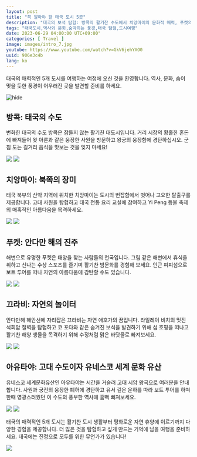 ```yaml
---
layout: post
title: "꼭 알아야 할 태국 도시 5곳"
description: "태국의 보석 탐험: 방콕의 활기찬 수도에서 치앙마이의 문화적 매력, 푸켓의 멋진 해변, 끄라비의 경이로운 자연, 아유타야의 역사적 매력까지."
tags: "태국도시,역사와 문화,숨막히는 풍경,태국 탐험,도시여행"
date: 2023-06-29 04:00:00 UTC+09:00"
categories: [ Travel ]
image: images/intro_7.jpg
youtube: https://www.youtube.com/watch?v=GkV6jehYXO0
uuid: 906e3c4b
lang: ko
---
```


태국의 매력적인 5개 도시를 여행하는 여정에 오신 것을 환영합니다. 역사, 문화, 숨이 멎을 듯한 풍경이 어우러진 곳을 발견할 준비를 하세요.

![hide](images/intro_7.jpg)


## 방콕: 태국의 수도
번화한 태국의 수도 방콕은 잠들지 않는 활기찬 대도시입니다. 거리 시장의 황홀한 혼돈에 빠져들어 왓 아룬과 같은 웅장한 사원을 방문하고 왕궁의 웅장함에 경탄하십시오. 군침 도는 길거리 음식을 맛보는 것을 잊지 마세요!

![](images/main1_1.jpg)
![](images/main1_2.jpg)


## 치앙마이: 북쪽의 장미
태국 북부의 산악 지역에 위치한 치앙마이는 도시의 번잡함에서 벗어나 고요한 탈출구를 제공합니다. 고대 사원을 탐험하고 태국 전통 요리 교실에 참여하고 Yi Peng 등불 축제의 매혹적인 아름다움을 목격하세요.

![](images/main2_1.jpg)
![](images/main2_4.png)


## 푸켓: 안다만 해의 진주
해변으로 유명한 푸켓은 태양을 찾는 사람들의 천국입니다. 그림 같은 해변에서 휴식을 취하고 신나는 수상 스포츠를 즐기며 활기찬 밤문화를 경험해 보세요. 인근 피피섬으로 보트 투어를 떠나 자연의 아름다움에 감탄할 수도 있습니다.

![](images/main3_1.jpg)
![](images/main3_2.jpg)


## 끄라비: 자연의 놀이터
안다만해 해안선에 자리잡은 끄라비는 자연 애호가의 꿈입니다. 라일레이 비치의 멋진 석회암 절벽을 탐험하고 코 포다와 같은 숨겨진 보석을 발견하기 위해 섬 호핑을 떠나고 활기찬 해양 생물을 목격하기 위해 수정처럼 맑은 바닷물로 빠져보세요.

![](images/main4_6.jpg)
![](images/main4_7.jpg)


## 아유타야: 고대 수도이자 유네스코 세계 문화 유산
유네스코 세계문화유산인 아유타야는 시간을 거슬러 고대 시암 왕국으로 여러분을 안내합니다. 사원과 궁전의 웅장한 폐허에 경탄하고 유서 깊은 운하를 따라 보트 투어를 하며 한때 영광스러웠던 이 수도의 풍부한 역사에 흠뻑 빠져보세요.

![](images/main5_1.jpeg)
![](images/main5_2.jpg)




태국의 매력적인 5개 도시는 활기찬 도시 생활부터 평화로운 자연 휴양에 이르기까지 다양한 경험을 제공합니다. 더 많은 것을 탐험하고 싶게 만드는 기억에 남을 여행을 준비하세요. 태국에는 진정으로 모두를 위한 무언가가 있습니다!

![](images/intro_8.jpg)
